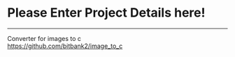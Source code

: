 # Please Enter Project Details here!

---

Converter for images to c  
https://github.com/bitbank2/image_to_c 
